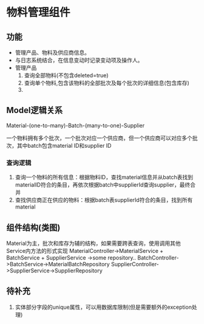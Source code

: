 # 物料管理组件

## 功能

- 管理产品、物料及供应商信息。
- 与日志系统结合，在信息变动时记录变动项及操作人。
- 管理产品
    1. 查询全部物料(不包含deleted=true)
    2. 查询单个物料,包含该物料的全部批次及每个批次的详细信息(包含库存)
    3.

## Model逻辑关系

Material-(one-to-many)-Batch-(many-to-one)-Supplier

一个物料拥有多个批次，一个批次对应一个供应商，但一个供应商可以对应多个批次，其中batch包含material ID和supplier ID

### 查询逻辑

1. 查询一个物料的所有信息：根据物料ID，查找material信息并从batch表找到materialID符合的条目，再依次根据batch中supplierId查询supplier，最终合并
2. 查找供应商正在供应的物料：根据batch表supplierId符合的条目，找到所有material

## 组件结构(类图)

Material为主，批次和库存为辅的结构，如果需要跨表查询，使用调用其他Service内方法的形式实现
MaterialController->MaterialService + BatchService + SupplierService ->some repository..
BatchController->BatchService->MaterialBatchRepository
SupplierController->SupplierService->SupplierRepository

## 待补充

1. 实体部分字段的unique属性，可以用数据库限制(但是需要额外的exception处理)